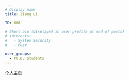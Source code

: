 ```yaml
---
# Display name
title: Ziang Li

ID: 008

# Short bio (displayed in user profile at end of posts)
# interests:
#   - System Security
#   - Fuzz

user_groups:
  - Ph.D. Students
---
```


[个人主页](https://l1ziang.github.io/)